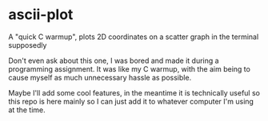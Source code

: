 ascii-plot
==========

A "quick C warmup", plots 2D coordinates on a scatter graph in the terminal supposedly

Don't even ask about this one, I was bored and made it during a programming assignment. It was like my C warmup, with the aim being to cause myself as much unnecessary hassle as possible.

Maybe I'll add some cool features, in the meantime it is technically useful so this repo is here mainly so I can just add it to whatever computer I'm using at the time.
